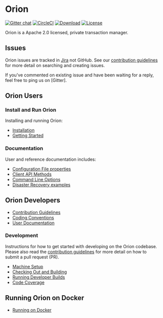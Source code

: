 # Orion

[![Gitter chat](https://badges.gitter.im/PegaSysEng/orion.png)](https://gitter.im/PegaSysEng/orion)
[![CircleCI](https://circleci.com/gh/PegaSysEng/orion.svg?style=svg&circle-token=5f92fd966a971e60e57f53f2257fe5dda0fcf52c)](https://circleci.com/gh/PegaSysEng/orion)
[![Download](https://api.bintray.com/packages/consensys/binaries/orion/images/download.svg)](https://bintray.com/consensys/binaries/orion/_latestVersion)
[![License](https://img.shields.io/badge/License-Apache%202.0-blue.svg)](https://github.com/PegasysEng/pantheon/blob/master/LICENSE)

Orion is a Apache 2.0 licensed, private transaction manager.

## Issues 

Orion issues are tracked in [Jira](https://pegasys1.atlassian.net/secure/Dashboard.jspa?selectPageId=10000) not GitHub. 
See our [contribution guidelines](CONTRIBUTING.md) for more detail on searching and creating issues. 

If you've commented on existing issue and have been waiting for a reply, feel free to ping us on [Gitter].  

## Orion Users 

### Install and Run Orion 

Installing and running Orion:
* [Installation]
* [Getting Started]

### Documentation 

User and reference documentation includes:
* [Configuration File properties]
* [Client API Methods]
* [Command Line Options]
* [Disaster Recovery examples]

## Orion Developers

* [Contribution Guidelines](CONTRIBUTING.md)
* [Coding Conventions](CODING-CONVENTIONS.md)
* [User Documentation]

### Development
Instructions for how to get started with developing on the Orion codebase. Please also read the 
[contribution guidelines](CONTRIBUTING.md) for more detail on how to submit a pull request (PR).

* [Machine Setup](docs/development/machine_setup.md)
* [Checking Out and Building](docs/development/building.md)
* [Running Developer Builds](documentation/development/running_developer_builds.md)
* [Code Coverage](docs/development/code-coverage.md)

## Running Orion on Docker

* [Running on Docker](docs/development/docker.md)

[Installation]: https://docs.orion.pegasys.tech/en/latest/Installation/Install-Binaries/
[Getting Started]: https://docs.orion.pegasys.tech/en/latest/Getting-Started/Quickstart/
[Configuration File properties]: https://docs.orion.pegasys.tech/en/latest/Configuring-Orion/Configuration-File/
[Client API Methods]: https://docs.orion.pegasys.tech/en/latest/Reference/API-Methods/
[Command Line Options]: https://docs.orion.pegasys.tech/en/latest/Reference/Orion-CLI-Syntax/
[Disaster Recovery examples]: https://docs.orion.pegasys.tech/en/latest/Configuring-Orion/Disaster-Recovery.md
[User Documentation]: https://docs.orion.pegasys.tech/en/latest/